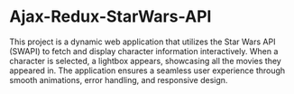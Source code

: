 # Ajax-Redux-StarWars-API
This project is a dynamic web application that utilizes the Star Wars API (SWAPI) to fetch and display character information interactively. When a character is selected, a lightbox appears, showcasing all the movies they appeared in. The application ensures a seamless user experience through smooth animations, error handling, and responsive design.
